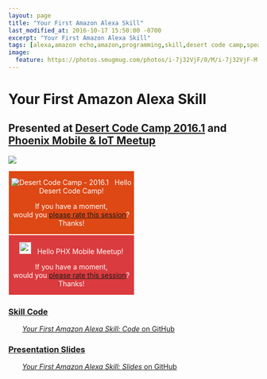 ```yaml
---
layout: page
title: "Your First Amazon Alexa Skill"
last_modified_at: 2016-10-17 15:50:00 -0700
excerpt: "Your First Amazon Alexa Skill" 
tags: [alexa,amazon echo,amazon,programming,skill,desert code camp,speaking,phoenix mobile meetup,phxmobi]
image:
  feature: https://photos.smugmug.com/photos/i-7j32VjF/0/M/i-7j32VjF-M.png 
---
```


# Your First Amazon Alexa Skill

## Presented at [Desert Code Camp 2016.1](http://oct2016.desertcodecamp.com/session/1210) and [Phoenix Mobile & IoT Meetup](http://www.meetup.com/phxmobi/events/234865024/)

[![](https://photos.smugmug.com/photos/i-7j32VjF/0/M/i-7j32VjF-M.png)](https://github.com/MikeChristianson/dcc-your-first-amazon-alexa-skill)

<div style="display: inline-block; width: 50%; float: left; text-align: center; border: thin solid white; color: #fff; background-color: #dd4814;">
  <p class="text-center">
    <img id="HeaderBarImage" src="http://oct2016.desertcodecamp.com/images/dcc-home.png" alt="Desert Code Camp - 2016.1">&nbsp;&nbsp;
    Hello Desert Code Camp!
  </p>
  <p class="text-center">
    If you have a moment, <br>
    would you <a href="https://speakerrate.com/talks/69241">please rate this session</a>? <br>
    Thanks! 
  </p>  
</div>
<div style="display: inline-block; width: 50%; text-align: center; border: thin solid white; color: #fff; background-color: #DA3B3E;">
  <p class="text-center">
    <img src="https://a248.e.akamai.net/secure.meetupstatic.com/photos/event/a/b/8/d/global_441163917.jpeg" alt="Phoenix Mobile & IoT Technology Group" style="background-color: #FFF" width="24" height="24">&nbsp;&nbsp;
    Hello PHX Mobile Meetup!
  </p>
  <p class="text-center">
    If you have a moment, <br>
    would you <a href="https://speakerrate.com/talks/69911-your-first-amazon-alexa-skill">please rate this session</a>? <br>
    Thanks! 
  </p>  
</div>


<!--
<div style="text-align: center; border: thin; padding: 0.5em; color: #fff; background-color: #dd4814; border-color: #bf3e11;">
  <p class="text-center">
    <img id="HeaderBarImage" src="http://oct2016.desertcodecamp.com/images/dcc-home.png" alt="Desert Code Camp - 2016.1">&nbsp;&nbsp;
  Hello to all Desert Code Camp - 2016.1 attendees!
  </p> 
  <p class="text-center">
    If you have a moment, would you <a href="https://speakerrate.com/talks/69241">please rate this session</a>? Thanks! 
  </p>
</div>
-->

### [Skill Code](https://github.com/MikeChristianson/dcc-your-first-amazon-alexa-skill)

<div class="text-center">
<a class="btn btn--primary" href="https://github.com/MikeChristianson/dcc-your-first-amazon-alexa-skill" title="Your First Amazon Alexa Skill Code on GitHub" target="_blank"><i class="fab fa-github fa-2x"></i><span style="margin-left: 2em;"><em>Your First Amazon Alexa Skill: Code</em> on GitHub</span></a>
</div>

### [Presentation Slides](https://github.com/MikeChristianson/dcc-your-first-amazon-alexa-skill/blob/master/Your%20First%20Alexa%20Skill.pdf)

<div class="text-center">
<a class="btn btn--primary" href="https://github.com/MikeChristianson/dcc-your-first-amazon-alexa-skill/blob/master/Your%20First%20Alexa%20Skill.pdf" title="Your First Amazon Alexa Skill Slides on GitHub" target="_blank"><i class="fab fa-github fa-2x"></i><span style="margin-left: 2em;"><em>Your First Amazon Alexa Skill: Slides</em> on GitHub</span></a>
</div>
